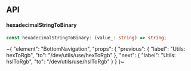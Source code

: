 

## API

#### hexadecimalStringToBinary

```ts
const hexadecimalStringToBinary: (value_: string) => string;
```


~{
  "element": "BottomNavigation",
  "props": {
    "previous": {
      "label": "Utils: hexToRgb",
      "to": "/dev/utils/use/hexToRgb"
    },
    "next": {
      "label": "Utils: hslToRgb",
      "to": "/dev/utils/use/hslToRgb"
    }
  }
}~
